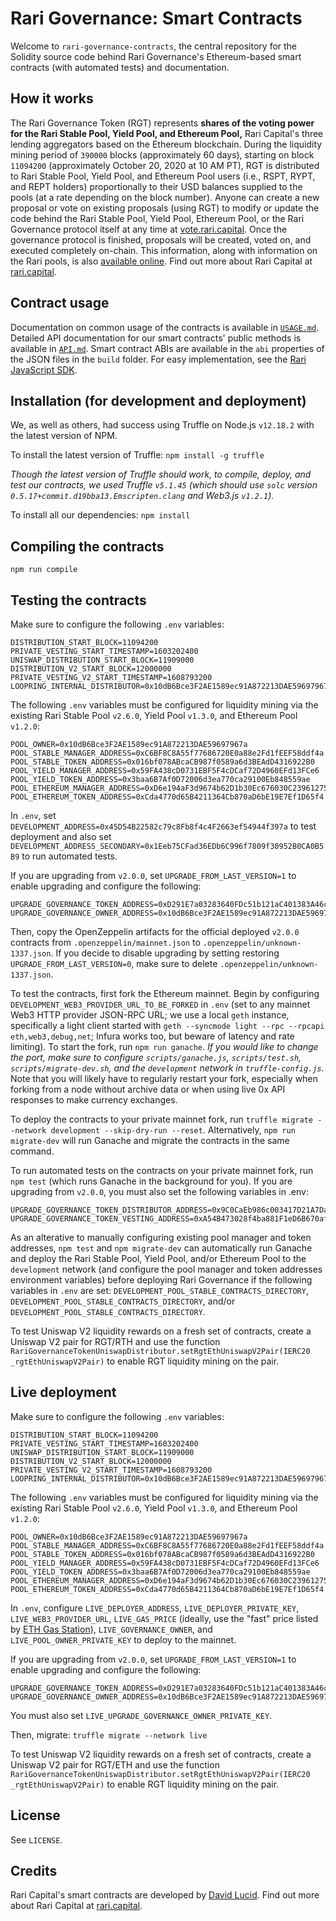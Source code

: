 # Rari Governance: Smart Contracts

Welcome to `rari-governance-contracts`, the central repository for the Solidity source code behind Rari Governance's Ethereum-based smart contracts (with automated tests) and documentation.

## How it works

The Rari Governance Token (RGT) represents **shares of the voting power for the Rari Stable Pool, Yield Pool, and Ethereum Pool,** Rari Capital's three lending aggregators based on the Ethereum blockchain. During the liquidity mining period of `390000` blocks (approximately 60 days), starting on block `11094200` (approximately October 20, 2020 at 10 AM PT), RGT is distributed to Rari Stable Pool, Yield Pool, and Ethereum Pool users (i.e., RSPT, RYPT, and REPT holders) proportionally to their USD balances supplied to the pools (at a rate depending on the block number). Anyone can create a new proposal or vote on existing proposals (using RGT) to modify or update the code behind the Rari Stable Pool, Yield Pool, Ethereum Pool, or the Rari Governance protocol itself at any time at [vote.rari.capital](https://vote.rari.capital/). Once the governance protocol is finished, proposals will be created, voted on, and executed completely on-chain. This information, along with information on the Rari pools, is also [available online](https://rari.capital/current.html). Find out more about Rari Capital at [rari.capital](https://rari.capital).

## Contract usage

Documentation on common usage of the contracts is available in [`USAGE.md`](USAGE.md). Detailed API documentation for our smart contracts' public methods is available in [`API.md`](API.md). Smart contract ABIs are available in the `abi` properties of the JSON files in the `build` folder. For easy implementation, see the [Rari JavaScript SDK](https://github.com/Rari-Capital/rari-sdk).

## Installation (for development and deployment)

We, as well as others, had success using Truffle on Node.js `v12.18.2` with the latest version of NPM.

To install the latest version of Truffle: `npm install -g truffle`

*Though the latest version of Truffle should work, to compile, deploy, and test our contracts, we used Truffle `v5.1.45` (which should use `solc` version `0.5.17+commit.d19bba13.Emscripten.clang` and Web3.js `v1.2.1`).*

To install all our dependencies: `npm install`

## Compiling the contracts

`npm run compile`

## Testing the contracts

Make sure to configure the following `.env` variables:

    DISTRIBUTION_START_BLOCK=11094200
    PRIVATE_VESTING_START_TIMESTAMP=1603202400
    UNISWAP_DISTRIBUTION_START_BLOCK=11909000
    DISTRIBUTION_V2_START_BLOCK=12000000
    PRIVATE_VESTING_V2_START_TIMESTAMP=1608793200
    LOOPRING_INTERNAL_DISTRIBUTOR=0x10dB6Bce3F2AE1589ec91A872213DAE59697967a

The following `.env` variables must be configured for liquidity mining via the existing Rari Stable Pool `v2.6.0`, Yield Pool `v1.3.0`, and Ethereum Pool `v1.2.0`:

    POOL_OWNER=0x10dB6Bce3F2AE1589ec91A872213DAE59697967a
    POOL_STABLE_MANAGER_ADDRESS=0xC6BF8C8A55f77686720E0a88e2Fd1fEEF58ddf4a
    POOL_STABLE_TOKEN_ADDRESS=0x016bf078ABcaCB987f0589a6d3BEAdD4316922B0
    POOL_YIELD_MANAGER_ADDRESS=0x59FA438cD0731EBF5F4cDCaf72D4960EFd13FCe6
    POOL_YIELD_TOKEN_ADDRESS=0x3baa6B7Af0D72006d3ea770ca29100Eb848559ae
    POOL_ETHEREUM_MANAGER_ADDRESS=0xD6e194aF3d9674b62D1b30Ec676030C23961275e
    POOL_ETHEREUM_TOKEN_ADDRESS=0xCda4770d65B4211364Cb870aD6bE19E7Ef1D65f4

In `.env`, set `DEVELOPMENT_ADDRESS=0x45D54B22582c79c8Fb8f4c4F2663ef54944f397a` to test deployment and also set `DEVELOPMENT_ADDRESS_SECONDARY=0x1Eeb75CFad36EDb6C996f7809f30952B0CA0B5B9` to run automated tests.

If you are upgrading from `v2.0.0`, set `UPGRADE_FROM_LAST_VERSION=1` to enable upgrading and configure the following:

    UPGRADE_GOVERNANCE_TOKEN_ADDRESS=0xD291E7a03283640FDc51b121aC401383A46cC623
    UPGRADE_GOVERNANCE_OWNER_ADDRESS=0x10dB6Bce3F2AE1589ec91A872213DAE59697967a

Then, copy the OpenZeppelin artifacts for the official deployed `v2.0.0` contracts from `.openzeppelin/mainnet.json` to `.openzeppelin/unknown-1337.json`. If you decide to disable upgrading by setting restoring `UPGRADE_FROM_LAST_VERSION=0`, make sure to delete `.openzeppelin/unknown-1337.json`.

To test the contracts, first fork the Ethereum mainnet. Begin by configuring `DEVELOPMENT_WEB3_PROVIDER_URL_TO_BE_FORKED` in `.env` (set to any mainnet Web3 HTTP provider JSON-RPC URL; we use a local `geth` instance, specifically a light client started with `geth --syncmode light --rpc --rpcapi eth,web3,debug,net`; Infura works too, but beware of latency and rate limiting). To start the fork, run `npm run ganache`. *If you would like to change the port, make sure to configure `scripts/ganache.js`, `scripts/test.sh`, `scripts/migrate-dev.sh`, and the `development` network in `truffle-config.js`.* Note that you will likely have to regularly restart your fork, especially when forking from a node without archive data or when using live 0x API responses to make currency exchanges.

To deploy the contracts to your private mainnet fork, run `truffle migrate --network development --skip-dry-run --reset`. Alternatively, `npm run migrate-dev` will run Ganache and migrate the contracts in the same command.

To run automated tests on the contracts on your private mainnet fork, run `npm test` (which runs Ganache in the background for you). If you are upgrading from `v2.0.0`, you must also set the following variables in .env:

    UPGRADE_GOVERNANCE_TOKEN_DISTRIBUTOR_ADDRESS=0x9C0CaEb986c003417D21A7Daaf30221d61FC1043
    UPGRADE_GOVERNANCE_TOKEN_VESTING_ADDRESS=0xA54B473028f4ba881F1eD6B670af4103e8F9B98a

As an alterative to manually configuring existing pool manager and token addresses, `npm test` and `npm migrate-dev` can automatically run Ganache and deploy the Rari Stable Pool, Yield Pool, and/or Ethereum Pool to the `development` network (and configure the pool manager and token addresses environment variables) before deploying Rari Governance if the following variables in `.env` are set: `DEVELOPMENT_POOL_STABLE_CONTRACTS_DIRECTORY`, `DEVELOPMENT_POOL_STABLE_CONTRACTS_DIRECTORY`, and/or `DEVELOPMENT_POOL_STABLE_CONTRACTS_DIRECTORY`.

To test Uniswap V2 liquidity rewards on a fresh set of contracts, create a Uniswap V2 pair for RGT/RTH and use the function `RariGovernanceTokenUniswapDistributor.setRgtEthUniswapV2Pair(IERC20 _rgtEthUniswapV2Pair)` to enable RGT liquidity mining on the pair.

## Live deployment

Make sure to configure the following `.env` variables:

    DISTRIBUTION_START_BLOCK=11094200
    PRIVATE_VESTING_START_TIMESTAMP=1603202400
    UNISWAP_DISTRIBUTION_START_BLOCK=11909000
    DISTRIBUTION_V2_START_BLOCK=12000000
    PRIVATE_VESTING_V2_START_TIMESTAMP=1608793200
    LOOPRING_INTERNAL_DISTRIBUTOR=0x10dB6Bce3F2AE1589ec91A872213DAE59697967a

The following `.env` variables must be configured for liquidity mining via the existing Rari Stable Pool `v2.6.0`, Yield Pool `v1.3.0`, and Ethereum Pool `v1.2.0`:

    POOL_OWNER=0x10dB6Bce3F2AE1589ec91A872213DAE59697967a
    POOL_STABLE_MANAGER_ADDRESS=0xC6BF8C8A55f77686720E0a88e2Fd1fEEF58ddf4a
    POOL_STABLE_TOKEN_ADDRESS=0x016bf078ABcaCB987f0589a6d3BEAdD4316922B0
    POOL_YIELD_MANAGER_ADDRESS=0x59FA438cD0731EBF5F4cDCaf72D4960EFd13FCe6
    POOL_YIELD_TOKEN_ADDRESS=0x3baa6B7Af0D72006d3ea770ca29100Eb848559ae
    POOL_ETHEREUM_MANAGER_ADDRESS=0xD6e194aF3d9674b62D1b30Ec676030C23961275e
    POOL_ETHEREUM_TOKEN_ADDRESS=0xCda4770d65B4211364Cb870aD6bE19E7Ef1D65f4

In `.env`, configure `LIVE_DEPLOYER_ADDRESS`, `LIVE_DEPLOYER_PRIVATE_KEY`, `LIVE_WEB3_PROVIDER_URL`, `LIVE_GAS_PRICE` (ideally, use the "fast" price listed by [ETH Gas Station](https://www.ethgasstation.info/)), `LIVE_GOVERNANCE_OWNER`, and `LIVE_POOL_OWNER_PRIVATE_KEY` to deploy to the mainnet.

If you are upgrading from `v2.0.0`, set `UPGRADE_FROM_LAST_VERSION=1` to enable upgrading and configure the following:

    UPGRADE_GOVERNANCE_TOKEN_ADDRESS=0xD291E7a03283640FDc51b121aC401383A46cC623
    UPGRADE_GOVERNANCE_OWNER_ADDRESS=0x10dB6Bce3F2AE1589ec91A872213DAE59697967a

You must also set `LIVE_UPGRADE_GOVERNANCE_OWNER_PRIVATE_KEY`.

Then, migrate: `truffle migrate --network live`

To test Uniswap V2 liquidity rewards on a fresh set of contracts, create a Uniswap V2 pair for RGT/ETH and use the function `RariGovernanceTokenUniswapDistributor.setRgtEthUniswapV2Pair(IERC20 _rgtEthUniswapV2Pair)` to enable RGT liquidity mining on the pair.

## License

See `LICENSE`.

## Credits

Rari Capital's smart contracts are developed by [David Lucid](https://github.com/davidlucid). Find out more about Rari Capital at [rari.capital](https://rari.capital).
